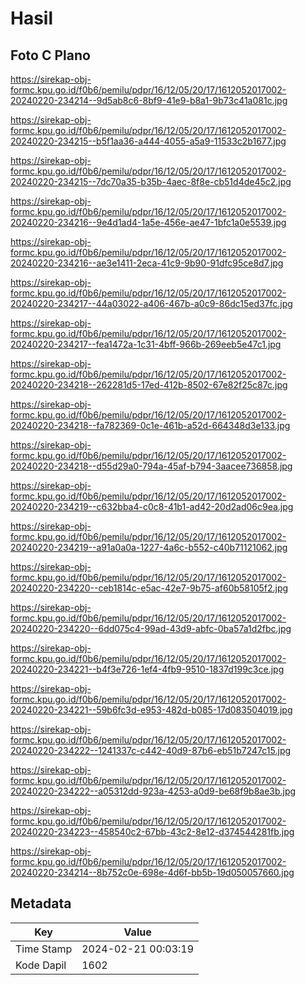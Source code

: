 # Hasil

## Foto C Plano

https://sirekap-obj-formc.kpu.go.id/f0b6/pemilu/pdpr/16/12/05/20/17/1612052017002-20240220-234214--9d5ab8c6-8bf9-41e9-b8a1-9b73c41a081c.jpg

https://sirekap-obj-formc.kpu.go.id/f0b6/pemilu/pdpr/16/12/05/20/17/1612052017002-20240220-234215--b5f1aa36-a444-4055-a5a9-11533c2b1677.jpg

https://sirekap-obj-formc.kpu.go.id/f0b6/pemilu/pdpr/16/12/05/20/17/1612052017002-20240220-234215--7dc70a35-b35b-4aec-8f8e-cb51d4de45c2.jpg

https://sirekap-obj-formc.kpu.go.id/f0b6/pemilu/pdpr/16/12/05/20/17/1612052017002-20240220-234216--9e4d1ad4-1a5e-456e-ae47-1bfc1a0e5539.jpg

https://sirekap-obj-formc.kpu.go.id/f0b6/pemilu/pdpr/16/12/05/20/17/1612052017002-20240220-234216--ae3e1411-2eca-41c9-9b90-91dfc95ce8d7.jpg

https://sirekap-obj-formc.kpu.go.id/f0b6/pemilu/pdpr/16/12/05/20/17/1612052017002-20240220-234217--44a03022-a406-467b-a0c9-86dc15ed37fc.jpg

https://sirekap-obj-formc.kpu.go.id/f0b6/pemilu/pdpr/16/12/05/20/17/1612052017002-20240220-234217--fea1472a-1c31-4bff-966b-269eeb5e47c1.jpg

https://sirekap-obj-formc.kpu.go.id/f0b6/pemilu/pdpr/16/12/05/20/17/1612052017002-20240220-234218--262281d5-17ed-412b-8502-67e82f25c87c.jpg

https://sirekap-obj-formc.kpu.go.id/f0b6/pemilu/pdpr/16/12/05/20/17/1612052017002-20240220-234218--fa782369-0c1e-461b-a52d-664348d3e133.jpg

https://sirekap-obj-formc.kpu.go.id/f0b6/pemilu/pdpr/16/12/05/20/17/1612052017002-20240220-234218--d55d29a0-794a-45af-b794-3aacee736858.jpg

https://sirekap-obj-formc.kpu.go.id/f0b6/pemilu/pdpr/16/12/05/20/17/1612052017002-20240220-234219--c632bba4-c0c8-41b1-ad42-20d2ad06c9ea.jpg

https://sirekap-obj-formc.kpu.go.id/f0b6/pemilu/pdpr/16/12/05/20/17/1612052017002-20240220-234219--a91a0a0a-1227-4a6c-b552-c40b71121062.jpg

https://sirekap-obj-formc.kpu.go.id/f0b6/pemilu/pdpr/16/12/05/20/17/1612052017002-20240220-234220--ceb1814c-e5ac-42e7-9b75-af60b58105f2.jpg

https://sirekap-obj-formc.kpu.go.id/f0b6/pemilu/pdpr/16/12/05/20/17/1612052017002-20240220-234220--6dd075c4-99ad-43d9-abfc-0ba57a1d2fbc.jpg

https://sirekap-obj-formc.kpu.go.id/f0b6/pemilu/pdpr/16/12/05/20/17/1612052017002-20240220-234221--b4f3e726-1ef4-4fb9-9510-1837d199c3ce.jpg

https://sirekap-obj-formc.kpu.go.id/f0b6/pemilu/pdpr/16/12/05/20/17/1612052017002-20240220-234221--59b6fc3d-e953-482d-b085-17d083504019.jpg

https://sirekap-obj-formc.kpu.go.id/f0b6/pemilu/pdpr/16/12/05/20/17/1612052017002-20240220-234222--1241337c-c442-40d9-87b6-eb51b7247c15.jpg

https://sirekap-obj-formc.kpu.go.id/f0b6/pemilu/pdpr/16/12/05/20/17/1612052017002-20240220-234222--a05312dd-923a-4253-a0d9-be68f9b8ae3b.jpg

https://sirekap-obj-formc.kpu.go.id/f0b6/pemilu/pdpr/16/12/05/20/17/1612052017002-20240220-234223--458540c2-67bb-43c2-8e12-d374544281fb.jpg

https://sirekap-obj-formc.kpu.go.id/f0b6/pemilu/pdpr/16/12/05/20/17/1612052017002-20240220-234214--8b752c0e-698e-4d6f-bb5b-19d050057660.jpg


## Metadata

| Key        | Value               |
| ---------- | ------------------- |
| Time Stamp | 2024-02-21 00:03:19 |
| Kode Dapil | 1602                |



